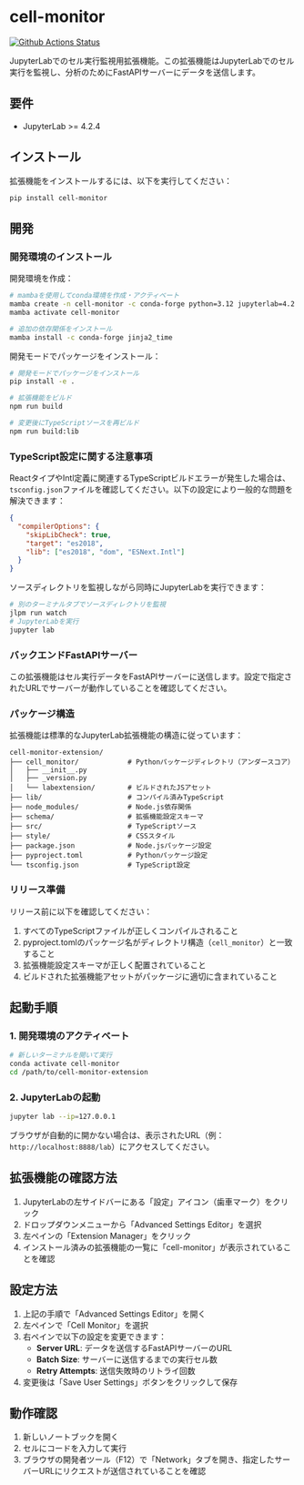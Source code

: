 # cell-monitor

[![Github Actions Status](https://github.com/company/e/workflows/Build/badge.svg)](https://github.com/company/cell-monitor-extension/actions/workflows/build.yml)

JupyterLabでのセル実行監視用拡張機能。この拡張機能はJupyterLabでのセル実行を監視し、分析のためにFastAPIサーバーにデータを送信します。

## 要件

- JupyterLab >= 4.2.4

## インストール

拡張機能をインストールするには、以下を実行してください：

```bash
pip install cell-monitor
```

## 開発

### 開発環境のインストール

開発環境を作成：

```bash
# mambaを使用してconda環境を作成・アクティベート
mamba create -n cell-monitor -c conda-forge python=3.12 jupyterlab=4.2.4 nodejs=20 git copier yarn
mamba activate cell-monitor

# 追加の依存関係をインストール
mamba install -c conda-forge jinja2_time
```

開発モードでパッケージをインストール：

```bash
# 開発モードでパッケージをインストール
pip install -e .

# 拡張機能をビルド
npm run build

# 変更後にTypeScriptソースを再ビルド
npm run build:lib
```

### TypeScript設定に関する注意事項

ReactタイプやIntl定義に関連するTypeScriptビルドエラーが発生した場合は、`tsconfig.json`ファイルを確認してください。以下の設定により一般的な問題を解決できます：

```json
{
  "compilerOptions": {
    "skipLibCheck": true,
    "target": "es2018",
    "lib": ["es2018", "dom", "ESNext.Intl"]
  }
}
```

ソースディレクトリを監視しながら同時にJupyterLabを実行できます：

```bash
# 別のターミナルタブでソースディレクトリを監視
jlpm run watch
# JupyterLabを実行
jupyter lab
```

### バックエンドFastAPIサーバー

この拡張機能はセル実行データをFastAPIサーバーに送信します。設定で指定されたURLでサーバーが動作していることを確認してください。

### パッケージ構造

拡張機能は標準的なJupyterLab拡張機能の構造に従っています：

```
cell-monitor-extension/
├── cell_monitor/            # Pythonパッケージディレクトリ（アンダースコア）
│   ├── __init__.py
│   ├── _version.py
│   └── labextension/        # ビルドされたJSアセット
├── lib/                     # コンパイル済みTypeScript
├── node_modules/            # Node.js依存関係
├── schema/                  # 拡張機能設定スキーマ
├── src/                     # TypeScriptソース
├── style/                   # CSSスタイル
├── package.json             # Node.jsパッケージ設定
├── pyproject.toml           # Pythonパッケージ設定
└── tsconfig.json            # TypeScript設定
```

### リリース準備

リリース前に以下を確認してください：

1. すべてのTypeScriptファイルが正しくコンパイルされること
2. pyproject.tomlのパッケージ名がディレクトリ構造（`cell_monitor`）と一致すること
3. 拡張機能設定スキーマが正しく配置されていること
4. ビルドされた拡張機能アセットがパッケージに適切に含まれていること

## 起動手順

### 1. 開発環境のアクティベート

```bash
# 新しいターミナルを開いて実行
conda activate cell-monitor
cd /path/to/cell-monitor-extension
```

### 2. JupyterLabの起動

```bash
jupyter lab --ip=127.0.0.1
```

ブラウザが自動的に開かない場合は、表示されたURL（例：`http://localhost:8888/lab`）にアクセスしてください。

## 拡張機能の確認方法

1. JupyterLabの左サイドバーにある「設定」アイコン（歯車マーク）をクリック
2. ドロップダウンメニューから「Advanced Settings Editor」を選択
3. 左ペインの「Extension Manager」をクリック
4. インストール済みの拡張機能の一覧に「cell-monitor」が表示されていることを確認

## 設定方法

1. 上記の手順で「Advanced Settings Editor」を開く
2. 左ペインで「Cell Monitor」を選択
3. 右ペインで以下の設定を変更できます：
   - **Server URL**: データを送信するFastAPIサーバーのURL
   - **Batch Size**: サーバーに送信するまでの実行セル数
   - **Retry Attempts**: 送信失敗時のリトライ回数
4. 変更後は「Save User Settings」ボタンをクリックして保存

## 動作確認

1. 新しいノートブックを開く
2. セルにコードを入力して実行
3. ブラウザの開発者ツール（F12）で「Network」タブを開き、指定したサーバーURLにリクエストが送信されていることを確認
